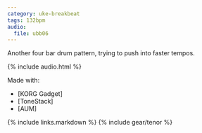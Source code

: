 ```yaml
---
category: uke-breakbeat
tags: 132bpm
audio:
  file: ubb06
---
```

Another four bar drum pattern, trying to push into faster tempos.

{% include audio.html %}

Made with:

* [KORG Gadget]
* [ToneStack]
* [AUM]

{% include links.markdown %}
{% include gear/tenor %}